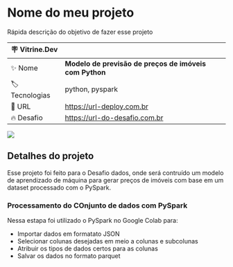# Nome do meu projeto

Rápida descrição do objetivo de fazer esse projeto

| :placard: Vitrine.Dev |     |
| -------------  | --- |
| :sparkles: Nome        | **Modelo de previsão de preços de imóveis com Python**
| :label: Tecnologias | python, pyspark
| :rocket: URL         | https://url-deploy.com.br
| :fire: Desafio     | https://url-do-desafio.com.br

<!-- Inserir imagem com a #vitrinedev ao final do link -->
![](https://via.placeholder.com/1200x500.png?text=imagem+lindona+do+meu+projeto#vitrinedev)

## Detalhes do projeto

Esse projeto foi feito para o Desafio dados, onde será contruído um modelo de aprendizado de máquina para gerar preços de imóveis
com base em um dataset processado com o PySpark.

### Processamento do COnjunto de dados com PySpark

Nessa estapa foi utilizado o PySpark no Google Colab para:

* Importar dados em formatato JSON
* Selecionar colunas desejadas em meio a colunas e subcolunas
* Atribuir os tipos de dados certos para as colunas
* Salvar os dados no formato parquet
